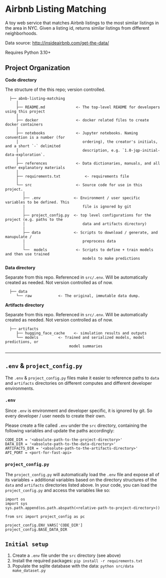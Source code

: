 Airbnb Listing Matching
==============================

A toy web service that matches Airbnb listings to the most similar listings in the area in NYC. Given a listing id, returns similar listings from different neighborhoods.

Data source: http://insideairbnb.com/get-the-data/

Requires Python 3.10+

Project Organization
------------
   **Code directory**

   The structure of the this repo; version controlled.

      ├── abnb-listing-matching
         │
         ├── README.md              <- The top-level README for developers using this project
         │
         ├── docker                 <- docker related files to create docker containers 
         │
         ├── notebooks              <- Jupyter notebooks. Naming convention is a number (for 
         │                             ordering), the creator's initials, and a short `-` delimited 
         │                             description, e.g. `1.0-jqp-initial-data-exploration`.
         │
         ├── references             <- Data dictionaries, manuals, and all other explanatory materials
         │
         ├── requirements.txt           <- requirements file
         │   
         └── src                    <- Source code for use in this project.
            │
            ├── .env               <- Environment / user specific variables to be defined. This 
            |                          file is ignored by git
            │                           
            ├── project_config.py  <- top level configurations for the project (e.g. paths to the
            │                          data and artifacts directory)
            |
            ├── data               <- Scripts to download / generate, and manupulate / 
            |                          preprocess data
            │ 
            └──  models             <- Scripts to define + train models and then use trained 
                                       models to make predictions                      

   
   **Data directory**

   Separate from this repo. Referenced in `src/.env`. Will be automatically created as needed. Not version controlled as of now. 

      ├── data
         └── raw            <- The original, immutable data dump.
      
   
   **Artifacts directory**

   Separate from this repo. Referenced in `src/.env`. Will be automatically created as needed. Not version controlled as of now. 

      ├── artifacts
         ├── hugging_face_cache    <- simulation results and outputs
         └── models         <- Trained and serialized models, model predictions, or
                                 model summaries
--------



`.env` & `project_config.py`
------------
The `.env` & `project_config.py` files make it easier to reference paths to `data` and `artifacts` directories on different computes and different developer environments.

### `.env`
Since `.env` is environment and developer specific, it is ignored by git. So every developer / user  needs to create their own. 

Please create a file called `.env` under the `src` directory, containing the following variables and update the paths accordingly:

```
CODE_DIR = '<absolute-path-to-the-project-directory>'
DATA_DIR = '<absolute-path-to-the-data-directory>'
ARTIFACTS_DIR = '<absolute-path-to-the-artifacts-directory>'
API_PORT = <port-for-fast-api>
```

### `project_config.py`
The `project_config.py` will automatically load the `.env` file and expose all of its variables + additional variables based on the directory structures of the `data` and `artifacts` directories listed above. In your code, you can load the `project_config.py` and access the variables like so:

```
import os
import sys
sys.path.append(os.path.abspath(<relative-path-to-project-directory>))

from src import project_config as pc

project_config.ENV_VARS['CODE_DIR']
project_config.BASE_DATA_DIR
```

`Initial setup`
------------
1. Create a `.env` file under the `src` directory (see above)
2. Install the required packages: `pip install -r requirements.txt`
3. Populate the sqlite database with the data: `python src/data make_dataset.py`